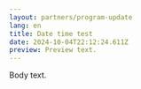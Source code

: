 ```yaml
---
layout: partners/program-update
lang: en
title: Date time test
date: 2024-10-04T22:12:24.611Z
preview: P﻿review text.
---
```

B﻿ody text.